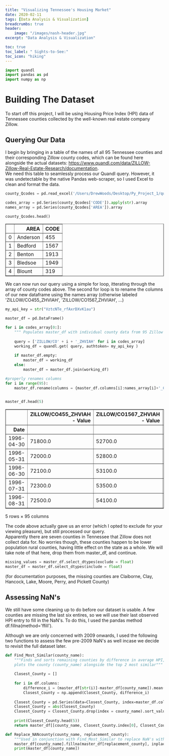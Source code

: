 ```yaml
---
title: "Visualizing Tennessee's Housing Market"
date: 2020-02-11
tags: [Data Analysis & Visualization]
breadcrumbs: true
header:
    image: "/images/nash-header.jpg"
excerpt: "Data Analysis & Visualization"

toc: true
toc_label: " Sights-to-See:"
toc_icon: "hiking"
---
```


```python
import quandl
import pandas as pd
import numpy as np
```

# Building The Dataset
To start off this project, I will be using Housing Price Index (HPI) data of Tennessee counties collected by the well-known real estate company Zillow.

## Querying Our Data
I begin by bringing in a table of the names of all 95 Tennessee counties and their corresponding Zillow county codes, which can be found here alongside the actual datasets: https://www.quandl.com/data/ZILLOW-Zillow-Real-Estate-Research/documentation.  
We need this table to seamlessly process our Quandl query. However, it was undetectable by the native Pandas web-scraper, so I used Excel to clean and format the data.


```python
county_Qcodes = pd.read_excel('/Users/DrewWoods/Desktop/Py_Project_1/quandl_county_codes.xlsx')

codes_array = pd.Series(county_Qcodes['CODE']).apply(str).array
names_array = pd.Series(county_Qcodes['AREA']).array

county_Qcodes.head()
```




<div>
<style scoped>
    .dataframe tbody tr th:only-of-type {
        vertical-align: middle;
    }

    .dataframe tbody tr th {
        vertical-align: top;
    }

    .dataframe thead th {
        text-align: right;
    }
</style>
<table border="1" class="dataframe">
  <thead>
    <tr style="text-align: right;">
      <th></th>
      <th>AREA</th>
      <th>CODE</th>
    </tr>
  </thead>
  <tbody>
    <tr>
      <td>0</td>
      <td>Anderson</td>
      <td>455</td>
    </tr>
    <tr>
      <td>1</td>
      <td>Bedford</td>
      <td>1567</td>
    </tr>
    <tr>
      <td>2</td>
      <td>Benton</td>
      <td>1913</td>
    </tr>
    <tr>
      <td>3</td>
      <td>Bledsoe</td>
      <td>1949</td>
    </tr>
    <tr>
      <td>4</td>
      <td>Blount</td>
      <td>319</td>
    </tr>
  </tbody>
</table>
</div>



We can now run our query using a simple for loop, itterating through the array of county codes above. The second for loop is to rename the columns of our new dataframe using the names array (otherwise labeled 'ZILLOW/CO455_ZHVIAH', 'ZILLOW/CO1567_ZHVIAH', ...)


```python
my_api_key = str("VztcNTe_rfAxrDXvK1au")
```


```python
master_df = pd.DataFrame()

for i in codes_array[0:]:
    """ Populates master_df with individual county data from 95 Zillow pages """
    
    query = ['ZILLOW/CO' + i + '_ZHVIAH' for i in codes_array]
    working_df = quandl.get( query, authtoken= my_api_key )
    
    if master_df.empty:
        master_df = working_df
    else:
        master_df = master_df.join(working_df)

#properly renames columns
for i in range(95):
    master_df.rename(columns = {master_df.columns[i]:names_array[i]+'_County_HPI'}, inplace = True)
        
```
        
```python
master_df.head(5)
```




<div>
<style scoped>
    .dataframe tbody tr th:only-of-type {
        vertical-align: middle;
    }

    .dataframe tbody tr th {
        vertical-align: top;
    }

    .dataframe thead th {
        text-align: right;
    }
</style>
<table border="1" class="dataframe">
  <thead>
    <tr style="text-align: right;">
      <th></th>
      <th>ZILLOW/CO455_ZHVIAH - Value</th>
      <th>ZILLOW/CO1567_ZHVIAH - Value</th>
      <th>ZILLOW/CO1913_ZHVIAH - Value</th>
      <th>ZILLOW/CO1949_ZHVIAH - Value</th>
      <th>ZILLOW/CO319_ZHVIAH - Value</th>
      <th>ZILLOW/CO377_ZHVIAH - Value</th>
      <th>ZILLOW/CO1607_ZHVIAH - Value</th>
      <th>ZILLOW/CO1021_ZHVIAH - Value</th>
      <th>ZILLOW/CO1745_ZHVIAH - Value</th>
      <th>ZILLOW/CO543_ZHVIAH - Value</th>
      <th>...</th>
      <th>ZILLOW/CO943_ZHVIAH - Value</th>
      <th>ZILLOW/CO932_ZHVIAH - Value</th>
      <th>ZILLOW/CO2438_ZHVIAH - Value</th>
      <th>ZILLOW/CO1615_ZHVIAH - Value</th>
      <th>ZILLOW/CO320_ZHVIAH - Value</th>
      <th>ZILLOW/CO1903_ZHVIAH - Value</th>
      <th>ZILLOW/CO1671_ZHVIAH - Value</th>
      <th>ZILLOW/CO1787_ZHVIAH - Value</th>
      <th>ZILLOW/CO226_ZHVIAH - Value</th>
      <th>ZILLOW/CO341_ZHVIAH - Value</th>
    </tr>
    <tr>
      <th>Date</th>
      <th></th>
      <th></th>
      <th></th>
      <th></th>
      <th></th>
      <th></th>
      <th></th>
      <th></th>
      <th></th>
      <th></th>
      <th></th>
      <th></th>
      <th></th>
      <th></th>
      <th></th>
      <th></th>
      <th></th>
      <th></th>
      <th></th>
      <th></th>
      <th></th>
    </tr>
  </thead>
  <tbody>
    <tr>
      <td>1996-04-30</td>
      <td>71800.0</td>
      <td>52700.0</td>
      <td>44100.0</td>
      <td>NaN</td>
      <td>91500.0</td>
      <td>68000.0</td>
      <td>42500.0</td>
      <td>48500.0</td>
      <td>43300.0</td>
      <td>46900.0</td>
      <td>...</td>
      <td>45700.0</td>
      <td>47800.0</td>
      <td>NaN</td>
      <td>50700.0</td>
      <td>68900.0</td>
      <td>29000.0</td>
      <td>48500.0</td>
      <td>41800.0</td>
      <td>165400.0</td>
      <td>109200.0</td>
    </tr>
    <tr>
      <td>1996-05-31</td>
      <td>72000.0</td>
      <td>52800.0</td>
      <td>44200.0</td>
      <td>NaN</td>
      <td>91600.0</td>
      <td>68800.0</td>
      <td>42700.0</td>
      <td>49000.0</td>
      <td>43500.0</td>
      <td>46900.0</td>
      <td>...</td>
      <td>45400.0</td>
      <td>48000.0</td>
      <td>NaN</td>
      <td>50800.0</td>
      <td>68900.0</td>
      <td>28600.0</td>
      <td>48300.0</td>
      <td>42000.0</td>
      <td>168300.0</td>
      <td>109600.0</td>
    </tr>
    <tr>
      <td>1996-06-30</td>
      <td>72100.0</td>
      <td>53100.0</td>
      <td>44200.0</td>
      <td>NaN</td>
      <td>91600.0</td>
      <td>69500.0</td>
      <td>43000.0</td>
      <td>49400.0</td>
      <td>43800.0</td>
      <td>46900.0</td>
      <td>...</td>
      <td>45200.0</td>
      <td>48400.0</td>
      <td>NaN</td>
      <td>51000.0</td>
      <td>68900.0</td>
      <td>28300.0</td>
      <td>48200.0</td>
      <td>42200.0</td>
      <td>170900.0</td>
      <td>110100.0</td>
    </tr>
    <tr>
      <td>1996-07-31</td>
      <td>72300.0</td>
      <td>53500.0</td>
      <td>44300.0</td>
      <td>NaN</td>
      <td>91300.0</td>
      <td>70100.0</td>
      <td>43200.0</td>
      <td>50000.0</td>
      <td>44200.0</td>
      <td>47000.0</td>
      <td>...</td>
      <td>45100.0</td>
      <td>48700.0</td>
      <td>NaN</td>
      <td>51200.0</td>
      <td>69200.0</td>
      <td>28000.0</td>
      <td>48000.0</td>
      <td>42500.0</td>
      <td>173100.0</td>
      <td>110700.0</td>
    </tr>
    <tr>
      <td>1996-08-31</td>
      <td>72500.0</td>
      <td>54100.0</td>
      <td>44500.0</td>
      <td>NaN</td>
      <td>91000.0</td>
      <td>70500.0</td>
      <td>43300.0</td>
      <td>50500.0</td>
      <td>44500.0</td>
      <td>47100.0</td>
      <td>...</td>
      <td>45000.0</td>
      <td>49100.0</td>
      <td>NaN</td>
      <td>51400.0</td>
      <td>69700.0</td>
      <td>27700.0</td>
      <td>47900.0</td>
      <td>42900.0</td>
      <td>174900.0</td>
      <td>111300.0</td>
    </tr>
  </tbody>
</table>
<p>5 rows × 95 columns</p>
</div>



The code above actually gave us an error (which I opted to exclude for your viewing pleasure), but still processed our query.  
Apparently there are seven counties in Tennessee that Zillow does not collect data for. 
No worries though, these counties happen to be lower population rural counties, having little effect on the state as a whole.
We will take note of that here, drop them from master_df, and continue.


```python
missing_values = master_df.select_dtypes(exclude = float)
master_df = master_df.select_dtypes(include = float)
```

(for documentation purposes, the missing counties are Claiborne, Clay, Hancock, Lake, Moore, Perry, and Pickett County)

## Assessing NaN's
We still have some cleaning up to do before our dataset is usable. A few counties are missing the last six entires, so we will use their last observed HPI entry to fill in the NaN's. To do this, I used the pandas method df.fillna(method='ffill').  

Although we are only concerned with 2009 onwards, I used the following two functions to assess the few pre-2009 NaN's as well incase we decide to revisit the full dataset later.


```python
def Find_Most_Similar(county_name):
    """Finds and sorts remaining counties by difference in average HPI, prints top 5, and 
    plots the county (county_name) alongside the top 2 most similar"""
    
    Closest_County = []
    
    for i in df.columns:
        difference_i = (master_df[str(i)]-master_df[county_name]).mean(0)
        Closest_County = np.append(Closest_County, difference_i)
    
    Closest_County = pd.Series(data=Closest_County, index=master_df.columns.transpose())
    Closest_County = abs(Closest_County)
    Closest_County = Closest_County.drop(index = county_name).sort_values()
    
    print(Closest_County.head(5))
    return master_df[[county_name, Closest_County.index[0], Closest_County.index[1]]].plot()

def Replace_NANcounty(county_name, replacement_county):
    """Used in conjunction with Find_Most_Similar to replace NaN's with best fit"""
    master_df[county_name].fillna(master_df[replacement_county], inplace=True)
    print(master_df[county_name])
```


```python

```


```python

```


```python

```
